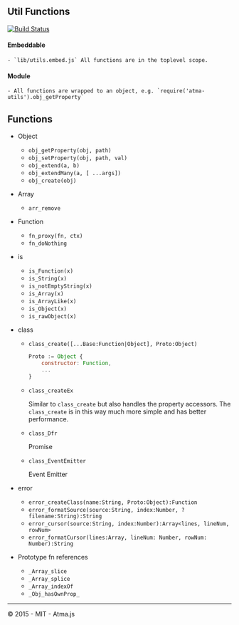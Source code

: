 Util Functions
----

[![Build Status](https://travis-ci.org/atmajs/utils.png?branch=master)](https://travis-ci.org/atmajs/utils)


#### Embeddable
	
	- `lib/utils.embed.js` All functions are in the toplevel scope.
	
#### Module

	- All functions are wrapped to an object, e.g. `require('atma-utils').obj_getProperty`

## Functions

- Object
	- `obj_getProperty(obj, path)`
	- `obj_setProperty(obj, path, val)`
	- `obj_extend(a, b)`
	- `obj_extendMany(a, [ ...args])`
	- `obj_create(obj)`
- Array
	- `arr_remove`
- Function
	- `fn_proxy(fn, ctx)`
	- `fn_doNothing`
- is
	- `is_Function(x)`
	- `is_String(x)`
	- `is_notEmptyString(x)`
	- `is_Array(x)`
	- `is_ArrayLike(x)`
	- `is_Object(x)`
	- `is_rawObject(x)`

- class
	- `class_create([...Base:Function|Object], Proto:Object)`
	
		```javascript
		Proto := Object {
			constructor: Function,
			...
		}
		```
		
	- `class_createEx`
		
		Similar to `class_create` but also handles the property accessors. The `class_create` is in this way much more simple and has better performance.
	
	- `class_Dfr`
		
		Promise
		
	- `class_EventEmitter`
	
		Event Emitter

- error
	- `error_createClass(name:String, Proto:Object):Function`
	- `error_formatSource(source:String, index:Number, ?filename:String):String`
	- `error_cursor(source:String, index:Number):Array<lines, lineNum, rowNum>`
	- `error_formatCursor(lines:Array, lineNum: Number, rowNum: Number):String`

- Prototype fn references
	- `_Array_slice`
	- `_Array_splice`
	- `_Array_indexOf`
	- `_Obj_hasOwnProp_`

----

:copyright: 2015 - MIT - Atma.js